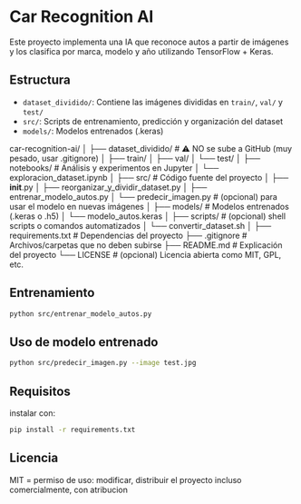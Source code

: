 # Car Recognition AI

Este proyecto implementa una IA que reconoce autos a partir de imágenes y los clasifica por marca, modelo y año utilizando TensorFlow + Keras.

## Estructura
- `dataset_dividido/`: Contiene las imágenes divididas en `train/`, `val/` y `test/`
- `src/`: Scripts de entrenamiento, predicción y organización del dataset
- `models/`: Modelos entrenados (.keras)

car-recognition-ai/
│
├── dataset_dividido/           # ⚠️ NO se sube a GitHub (muy pesado, usar .gitignore)
│   ├── train/
│   ├── val/
│   └── test/
│
├── notebooks/                  # Análisis y experimentos en Jupyter
│   └── exploracion_dataset.ipynb
│
├── src/                        # Código fuente del proyecto
│   ├── __init__.py
│   ├── reorganizar_y_dividir_dataset.py
│   ├── entrenar_modelo_autos.py
│   └── predecir_imagen.py         # (opcional) para usar el modelo en nuevas imágenes
│
├── models/                     # Modelos entrenados (.keras o .h5)
│   └── modelo_autos.keras
│
├── scripts/                    # (opcional) shell scripts o comandos automatizados
│   └── convertir_dataset.sh
│
├── requirements.txt            # Dependencias del proyecto
├── .gitignore                  # Archivos/carpetas que no deben subirse
├── README.md                   # Explicación del proyecto
└── LICENSE                     # (opcional) Licencia abierta como MIT, GPL, etc.


## Entrenamiento
```bash
python src/entrenar_modelo_autos.py
```

## Uso de modelo entrenado
```bash
python src/predecir_imagen.py --image test.jpg
```

## Requisitos
instalar con:
```bash
pip install -r requirements.txt
```

## Licencia
MIT = permiso de uso: modificar, distribuir el proyecto incluso comercialmente, con atribucion
